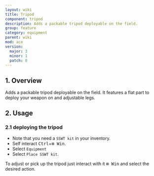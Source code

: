 ```yaml
---
layout: wiki
title: Tripod
component: tripod
description: Adds a packable tripod deployable on the field.
group: feature
category: equipment
parent: wiki
mod: ace
version:
  major: 3
  minor: 1
  patch: 0
---
```


## 1. Overview

Adds a packable tripod deployable on the field. It features a flat part to deploy your weapon on and adjustable legs.

## 2. Usage

### 2.1 deploying the tripod
- Note that you need a `SSWT kit` in your inventory.
- Self interact <kbd>Ctrl</kbd>+<kbd>⊞&nbsp;Win</kbd>.
- Select `Equipment`
- Select `Place SSWT kit`.

To adjust or pick up the tripod just interact with it <kbd>⊞&nbsp;Win</kbd> and select the desired action.
